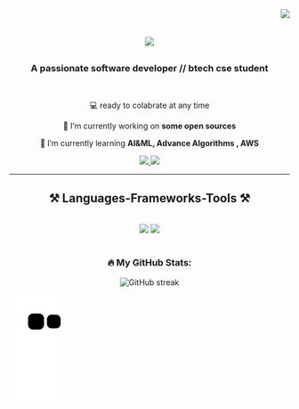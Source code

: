<img align="right" src="https://visitor-badge.laobi.icu/badge?page_id=eniyanyosuva.eniyanyosuva" />

<h1 align="center">
    <img src="https://readme-typing-svg.herokuapp.com/?font=Righteous&size=35&center=true&vCenter=true&width=500&height=70&duration=4000&lines=Hi+There!+👋;+I'm+Eniyan+Yosuva!;" />
</h1>

<h3 align="center">A passionate software developer // btech cse student</h3>

<br/>

<div align="center">
 
 💻 ready to colabrate at any time
 
 🔭 I’m currently working on **some open sources**
 
 🌱 I’m currently learning **AI&ML, Advance Algorithms , AWS**




 </div>
 
<div align="center"> 
  <a href="mailto:pedro.sales.eniyanyosuva11@gmail.com">
    <img src="https://img.shields.io/badge/Gmail-333333?style=for-the-badge&logo=gmail&logoColor=red" />
  </a>
  <a href="www.linkedin.com/in/eniyanyosuva" target="_blank">
    <img src="https://img.shields.io/badge/LinkedIn-0077B5?style=for-the-badge&logo=linkedin&logoColor=white" target="_blank" />
  </a>
  
  </a>
</div>

 <hr/>
 
<h2 align="center">⚒️ Languages-Frameworks-Tools ⚒️</h2>
<br/>
<div align="center">
    <img src="https://skillicons.dev/icons?i=react,html,css,vscode,github,figma,tailwind,git,r" />
    <img src="https://skillicons.dev/icons?i=nodejs,python,javascript,typescript,c,java,mysql" /><br>
</div>

<br/>
<h3 align="center" style="color: #33;">🔥 My GitHub Stats:</h3>
<p align="center">
  <img src="https://github-readme-streak-stats.herokuapp.com/?user=eniyanyosuva&theme=dark&background=000000" alt="GitHub streak" />
</p>
<img alt="snake eating my contributions" src="https://raw.githubusercontent.com/eniyanyosuva/eniyanyosuva/output/github-contribution-grid-snake.svg" />
